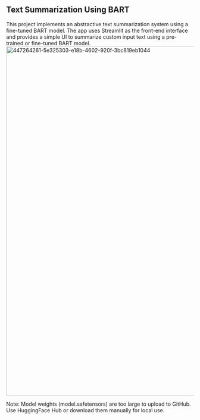 ## Text Summarization Using BART
This project implements an abstractive text summarization system using a fine-tuned BART model. The app uses Streamlit as the front-end interface and provides a simple UI to summarize custom input text using a pre-trained or fine-tuned BART model.
<img width="2485" height="938" alt="447264261-5e325303-e18b-4602-920f-3bc819eb1044" src="https://github.com/user-attachments/assets/8184d032-acd5-4c5c-b849-ceab754406d6" />

 Note: Model weights (model.safetensors) are too large to upload to GitHub. Use HuggingFace Hub or download them manually for local use.
